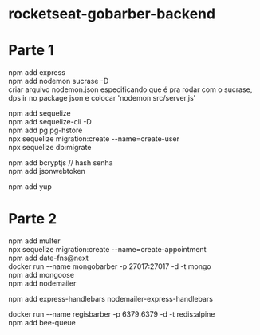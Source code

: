 # rocketseat-gobarber-backend

# Parte 1

npm add express  
npm add nodemon sucrase -D  
  criar arquivo nodemon.json especificando que é pra rodar com o sucrase,  
  dps ir no package json e colocar 'nodemon src/server.js'  

npm add sequelize  
npm add sequelize-cli -D  
npm add pg pg-hstore  
npx sequelize migration:create --name=create-user  
npx sequelize db:migrate  

npm add bcryptjs // hash senha  
npm add jsonwebtoken  

npm add yup  

# Parte 2

npm add multer  
npx sequelize migration:create --name=create-appointment  
npm add date-fns@next  
docker run --name mongobarber -p 27017:27017 -d -t mongo  
npm add mongoose  
npm add nodemailer  

npm add express-handlebars nodemailer-express-handlebars  

docker run --name regisbarber -p 6379:6379 -d -t redis:alpine  
npm add bee-queue  